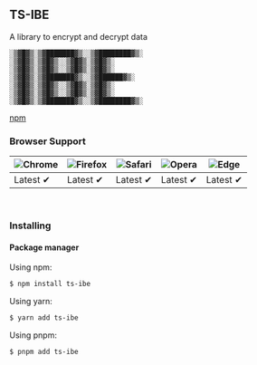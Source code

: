 ## TS-IBE

A library to encrypt and decrypt data

```
░▒▓█▓▒░▒▓███████▓▒░░▒▓████████▓▒░
░▒▓█▓▒░▒▓█▓▒░░▒▓█▓▒░▒▓█▓▒░
░▒▓█▓▒░▒▓█▓▒░░▒▓█▓▒░▒▓█▓▒░
░▒▓█▓▒░▒▓███████▓▒░░▒▓██████▓▒░
░▒▓█▓▒░▒▓█▓▒░░▒▓█▓▒░▒▓█▓▒░
░▒▓█▓▒░▒▓█▓▒░░▒▓█▓▒░▒▓█▓▒░
░▒▓█▓▒░▒▓███████▓▒░░▒▓████████▓▒░
```

[npm](https://www.npmjs.com/package/ts-ibe)

### Browser Support

| ![Chrome](https://raw.githubusercontent.com/alrra/browser-logos/main/src/chrome/chrome_48x48.png) | ![Firefox](https://raw.githubusercontent.com/alrra/browser-logos/main/src/firefox/firefox_48x48.png) | ![Safari](https://raw.githubusercontent.com/alrra/browser-logos/main/src/safari/safari_48x48.png) | ![Opera](https://raw.githubusercontent.com/alrra/browser-logos/main/src/opera/opera_48x48.png) | ![Edge](https://raw.githubusercontent.com/alrra/browser-logos/main/src/edge/edge_48x48.png) |
| ------------------------------------------------------------------------------------------------- | ---------------------------------------------------------------------------------------------------- | ------------------------------------------------------------------------------------------------- | ---------------------------------------------------------------------------------------------- | ------------------------------------------------------------------------------------------- |
| Latest ✔                                                                                          | Latest ✔                                                                                             | Latest ✔                                                                                          | Latest ✔                                                                                       | Latest ✔                                                                                    |

<br />

### Installing

#### Package manager

Using npm:

```bash
$ npm install ts-ibe
```

Using yarn:

```bash
$ yarn add ts-ibe
```

Using pnpm:

```bash
$ pnpm add ts-ibe
```
